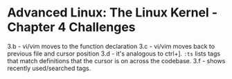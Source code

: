 # Advanced Linux: The Linux Kernel - Chapter 4 Challenges

3.b - vi/vim moves to the function declaration
3.c - vi/vim moves back to previous file and cursor position
3.d - it's analogous to ctrl+]. `:ts` lists tags that match definitions that
the cursor is on across the codebase.
3.f - shows recently used/searched tags.
